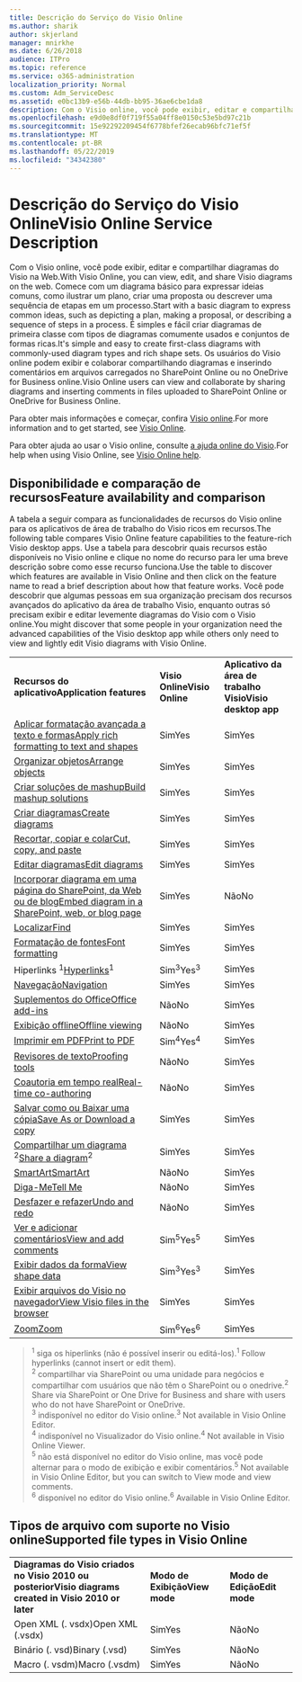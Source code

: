 ```yaml
---
title: Descrição do Serviço do Visio Online
ms.author: sharik
author: skjerland
manager: mnirkhe
ms.date: 6/26/2018
audience: ITPro
ms.topic: reference
ms.service: o365-administration
localization_priority: Normal
ms.custom: Adm_ServiceDesc
ms.assetid: e0bc13b9-e56b-44db-bb95-36ae6cbe1da8
description: Com o Visio online, você pode exibir, editar e compartilhar diagramas do Visio na Web. Comece com um diagrama básico para expressar ideias comuns, como ilustrar um plano, criar uma proposta ou descrever uma sequência de etapas em um processo. É simples e fácil criar diagramas de primeira classe com tipos de diagramas comumente usados e conjuntos de formas ricas. Os usuários do Visio online podem exibir e colaborar compartilhando diagramas e inserindo comentários em arquivos carregados no SharePoint Online ou no OneDrive for Business online.
ms.openlocfilehash: e9d0e8df0f719f55a04ff8e0150c53e5bd97c21b
ms.sourcegitcommit: 15e92292209454f6778bfef26ecab96bfc71ef5f
ms.translationtype: MT
ms.contentlocale: pt-BR
ms.lasthandoff: 05/22/2019
ms.locfileid: "34342380"
---
```

# <a name="visio-online-service-description"></a><span data-ttu-id="4e33d-106">Descrição do Serviço do Visio Online</span><span class="sxs-lookup"><span data-stu-id="4e33d-106">Visio Online Service Description</span></span>

<span data-ttu-id="4e33d-107">Com o Visio online, você pode exibir, editar e compartilhar diagramas do Visio na Web.</span><span class="sxs-lookup"><span data-stu-id="4e33d-107">With Visio Online, you can view, edit, and share Visio diagrams on the web.</span></span> <span data-ttu-id="4e33d-108">Comece com um diagrama básico para expressar ideias comuns, como ilustrar um plano, criar uma proposta ou descrever uma sequência de etapas em um processo.</span><span class="sxs-lookup"><span data-stu-id="4e33d-108">Start with a basic diagram to express common ideas, such as depicting a plan, making a proposal, or describing a sequence of steps in a process.</span></span> <span data-ttu-id="4e33d-109">É simples e fácil criar diagramas de primeira classe com tipos de diagramas comumente usados e conjuntos de formas ricas.</span><span class="sxs-lookup"><span data-stu-id="4e33d-109">It's simple and easy to create first-class diagrams with commonly-used diagram types and rich shape sets.</span></span> <span data-ttu-id="4e33d-110">Os usuários do Visio online podem exibir e colaborar compartilhando diagramas e inserindo comentários em arquivos carregados no SharePoint Online ou no OneDrive for Business online.</span><span class="sxs-lookup"><span data-stu-id="4e33d-110">Visio Online users can view and collaborate by sharing diagrams and inserting comments in files uploaded to SharePoint Online or OneDrive for Business Online.</span></span>
  
<span data-ttu-id="4e33d-111">Para obter mais informações e começar, confira [Visio online](https://products.office.com/en-US/visio/visio-online).</span><span class="sxs-lookup"><span data-stu-id="4e33d-111">For more information and to get started, see [Visio Online](https://products.office.com/en-US/visio/visio-online).</span></span>
  
<span data-ttu-id="4e33d-112">Para obter ajuda ao usar o Visio online, consulte [a ajuda online do Visio](https://go.microsoft.com/fwlink/?linkid=855982).</span><span class="sxs-lookup"><span data-stu-id="4e33d-112">For help when using Visio Online, see [Visio Online help](https://go.microsoft.com/fwlink/?linkid=855982).</span></span>
  
## <a name="feature-availability-and-comparison"></a><span data-ttu-id="4e33d-113">Disponibilidade e comparação de recursos</span><span class="sxs-lookup"><span data-stu-id="4e33d-113">Feature availability and comparison</span></span>

<span data-ttu-id="4e33d-114">A tabela a seguir compara as funcionalidades de recursos do Visio online para os aplicativos de área de trabalho do Visio ricos em recursos.</span><span class="sxs-lookup"><span data-stu-id="4e33d-114">The following table compares Visio Online feature capabilities to the feature-rich Visio desktop apps.</span></span> <span data-ttu-id="4e33d-115">Use a tabela para descobrir quais recursos estão disponíveis no Visio online e clique no nome do recurso para ler uma breve descrição sobre como esse recurso funciona.</span><span class="sxs-lookup"><span data-stu-id="4e33d-115">Use the table to discover which features are available in Visio Online and then click on the feature name to read a brief description about how that feature works.</span></span> <span data-ttu-id="4e33d-116">Você pode descobrir que algumas pessoas em sua organização precisam dos recursos avançados do aplicativo da área de trabalho Visio, enquanto outras só precisam exibir e editar levemente diagramas do Visio com o Visio online.</span><span class="sxs-lookup"><span data-stu-id="4e33d-116">You might discover that some people in your organization need the advanced capabilities of the Visio desktop app while others only need to view and lightly edit Visio diagrams with Visio Online.</span></span> 
  
||||
|:-----|:-----|:-----|
|<span data-ttu-id="4e33d-117">**Recursos do aplicativo**</span><span class="sxs-lookup"><span data-stu-id="4e33d-117">**Application features**</span></span> <br/> |<span data-ttu-id="4e33d-118">**Visio Online**</span><span class="sxs-lookup"><span data-stu-id="4e33d-118">**Visio Online**</span></span> <br/> |<span data-ttu-id="4e33d-119">**Aplicativo da área de trabalho Visio**</span><span class="sxs-lookup"><span data-stu-id="4e33d-119">**Visio desktop app**</span></span> <br/> |
|[<span data-ttu-id="4e33d-120">Aplicar formatação avançada a texto e formas</span><span class="sxs-lookup"><span data-stu-id="4e33d-120">Apply rich formatting to text and shapes</span></span>](visio-online.md#BM_1) <br/> |<span data-ttu-id="4e33d-121">Sim</span><span class="sxs-lookup"><span data-stu-id="4e33d-121">Yes</span></span>  <br/> |<span data-ttu-id="4e33d-122">Sim</span><span class="sxs-lookup"><span data-stu-id="4e33d-122">Yes</span></span>  <br/> |
|[<span data-ttu-id="4e33d-123">Organizar objetos</span><span class="sxs-lookup"><span data-stu-id="4e33d-123">Arrange objects</span></span>](visio-online.md#BM_2) <br/> |<span data-ttu-id="4e33d-124">Sim</span><span class="sxs-lookup"><span data-stu-id="4e33d-124">Yes</span></span>  <br/> |<span data-ttu-id="4e33d-125">Sim</span><span class="sxs-lookup"><span data-stu-id="4e33d-125">Yes</span></span>  <br/> |
|[<span data-ttu-id="4e33d-126">Criar soluções de mashup</span><span class="sxs-lookup"><span data-stu-id="4e33d-126">Build mashup solutions</span></span>](visio-online.md#BM_3) <br/> |<span data-ttu-id="4e33d-127">Sim</span><span class="sxs-lookup"><span data-stu-id="4e33d-127">Yes</span></span>  <br/> |<span data-ttu-id="4e33d-128">Sim</span><span class="sxs-lookup"><span data-stu-id="4e33d-128">Yes</span></span>  <br/> |
|[<span data-ttu-id="4e33d-129">Criar diagramas</span><span class="sxs-lookup"><span data-stu-id="4e33d-129">Create diagrams</span></span>](visio-online.md#BM_4) <br/> |<span data-ttu-id="4e33d-130">Sim</span><span class="sxs-lookup"><span data-stu-id="4e33d-130">Yes</span></span>  <br/> |<span data-ttu-id="4e33d-131">Sim</span><span class="sxs-lookup"><span data-stu-id="4e33d-131">Yes</span></span>  <br/> |
|[<span data-ttu-id="4e33d-132">Recortar, copiar e colar</span><span class="sxs-lookup"><span data-stu-id="4e33d-132">Cut, copy, and paste</span></span>](visio-online.md#BM_5) <br/> |<span data-ttu-id="4e33d-133">Sim</span><span class="sxs-lookup"><span data-stu-id="4e33d-133">Yes</span></span>  <br/> |<span data-ttu-id="4e33d-134">Sim</span><span class="sxs-lookup"><span data-stu-id="4e33d-134">Yes</span></span>  <br/> |
|[<span data-ttu-id="4e33d-135">Editar diagramas</span><span class="sxs-lookup"><span data-stu-id="4e33d-135">Edit diagrams</span></span>](visio-online.md#BM_6) <br/> |<span data-ttu-id="4e33d-136">Sim</span><span class="sxs-lookup"><span data-stu-id="4e33d-136">Yes</span></span>  <br/> |<span data-ttu-id="4e33d-137">Sim</span><span class="sxs-lookup"><span data-stu-id="4e33d-137">Yes</span></span>  <br/> |
|[<span data-ttu-id="4e33d-138">Incorporar diagrama em uma página do SharePoint, da Web ou de blog</span><span class="sxs-lookup"><span data-stu-id="4e33d-138">Embed diagram in a SharePoint, web, or blog page</span></span>](visio-online.md#BM_7) <br/> |<span data-ttu-id="4e33d-139">Sim</span><span class="sxs-lookup"><span data-stu-id="4e33d-139">Yes</span></span>  <br/> |<span data-ttu-id="4e33d-140">Não</span><span class="sxs-lookup"><span data-stu-id="4e33d-140">No</span></span>  <br/> |
|[<span data-ttu-id="4e33d-141">Localizar</span><span class="sxs-lookup"><span data-stu-id="4e33d-141">Find</span></span>](visio-online.md#BM_8) <br/> |<span data-ttu-id="4e33d-142">Sim</span><span class="sxs-lookup"><span data-stu-id="4e33d-142">Yes</span></span>  <br/> |<span data-ttu-id="4e33d-143">Sim</span><span class="sxs-lookup"><span data-stu-id="4e33d-143">Yes</span></span>  <br/> |
|[<span data-ttu-id="4e33d-144">Formatação de fontes</span><span class="sxs-lookup"><span data-stu-id="4e33d-144">Font formatting</span></span>](visio-online.md#BM_9) <br/> |<span data-ttu-id="4e33d-145">Sim</span><span class="sxs-lookup"><span data-stu-id="4e33d-145">Yes</span></span>  <br/> |<span data-ttu-id="4e33d-146">Sim</span><span class="sxs-lookup"><span data-stu-id="4e33d-146">Yes</span></span>  <br/> |
|<span data-ttu-id="4e33d-147">[](visio-online.md#BM_10) Hiperlinks <sup>1</sup></span><span class="sxs-lookup"><span data-stu-id="4e33d-147">[Hyperlinks](visio-online.md#BM_10)<sup>1</sup></span></span> <br/> |<span data-ttu-id="4e33d-148">Sim<sup>3</sup></span><span class="sxs-lookup"><span data-stu-id="4e33d-148">Yes<sup>3</sup></span></span> <br/> |<span data-ttu-id="4e33d-149">Sim</span><span class="sxs-lookup"><span data-stu-id="4e33d-149">Yes</span></span>  <br/> |
|[<span data-ttu-id="4e33d-150">Navegação</span><span class="sxs-lookup"><span data-stu-id="4e33d-150">Navigation</span></span>](visio-online.md#BM_11) <br/> |<span data-ttu-id="4e33d-151">Sim</span><span class="sxs-lookup"><span data-stu-id="4e33d-151">Yes</span></span>  <br/> |<span data-ttu-id="4e33d-152">Sim</span><span class="sxs-lookup"><span data-stu-id="4e33d-152">Yes</span></span>  <br/> |
|[<span data-ttu-id="4e33d-153">Suplementos do Office</span><span class="sxs-lookup"><span data-stu-id="4e33d-153">Office add-ins</span></span>](visio-online.md#BM_12) <br/> |<span data-ttu-id="4e33d-154">Não</span><span class="sxs-lookup"><span data-stu-id="4e33d-154">No</span></span>  <br/> |<span data-ttu-id="4e33d-155">Sim</span><span class="sxs-lookup"><span data-stu-id="4e33d-155">Yes</span></span>  <br/> |
|[<span data-ttu-id="4e33d-156">Exibição offline</span><span class="sxs-lookup"><span data-stu-id="4e33d-156">Offline viewing</span></span>](visio-online.md#BM_13) <br/> |<span data-ttu-id="4e33d-157">Não</span><span class="sxs-lookup"><span data-stu-id="4e33d-157">No</span></span>  <br/> |<span data-ttu-id="4e33d-158">Sim</span><span class="sxs-lookup"><span data-stu-id="4e33d-158">Yes</span></span>  <br/> |
|[<span data-ttu-id="4e33d-159">Imprimir em PDF</span><span class="sxs-lookup"><span data-stu-id="4e33d-159">Print to PDF </span></span>](visio-online.md#BM_14) <br/> |<span data-ttu-id="4e33d-160">Sim<sup>4</sup></span><span class="sxs-lookup"><span data-stu-id="4e33d-160">Yes<sup>4</sup></span></span> <br/> |<span data-ttu-id="4e33d-161">Sim</span><span class="sxs-lookup"><span data-stu-id="4e33d-161">Yes</span></span>  <br/> |
|[<span data-ttu-id="4e33d-162">Revisores de texto</span><span class="sxs-lookup"><span data-stu-id="4e33d-162">Proofing tools</span></span>](visio-online.md#BM_15) <br/> |<span data-ttu-id="4e33d-163">Não</span><span class="sxs-lookup"><span data-stu-id="4e33d-163">No</span></span>  <br/> |<span data-ttu-id="4e33d-164">Sim</span><span class="sxs-lookup"><span data-stu-id="4e33d-164">Yes</span></span>  <br/> |
|[<span data-ttu-id="4e33d-165">Coautoria em tempo real</span><span class="sxs-lookup"><span data-stu-id="4e33d-165">Real-time co-authoring</span></span>](visio-online.md#BM_16) <br/> |<span data-ttu-id="4e33d-166">Não</span><span class="sxs-lookup"><span data-stu-id="4e33d-166">No</span></span>  <br/> |<span data-ttu-id="4e33d-167">Sim</span><span class="sxs-lookup"><span data-stu-id="4e33d-167">Yes</span></span>  <br/> |
|[<span data-ttu-id="4e33d-168">Salvar como ou Baixar uma cópia</span><span class="sxs-lookup"><span data-stu-id="4e33d-168">Save As or Download a copy</span></span>](visio-online.md#BM_17) <br/> |<span data-ttu-id="4e33d-169">Sim</span><span class="sxs-lookup"><span data-stu-id="4e33d-169">Yes</span></span>  <br/> |<span data-ttu-id="4e33d-170">Sim</span><span class="sxs-lookup"><span data-stu-id="4e33d-170">Yes</span></span>  <br/> |
|<span data-ttu-id="4e33d-171">[Compartilhar um diagrama](visio-online.md#BM_18) <sup>2</sup></span><span class="sxs-lookup"><span data-stu-id="4e33d-171">[Share a diagram](visio-online.md#BM_18)<sup>2</sup></span></span> <br/> |<span data-ttu-id="4e33d-172">Sim</span><span class="sxs-lookup"><span data-stu-id="4e33d-172">Yes</span></span>  <br/> |<span data-ttu-id="4e33d-173">Sim</span><span class="sxs-lookup"><span data-stu-id="4e33d-173">Yes</span></span>  <br/> |
|[<span data-ttu-id="4e33d-174">SmartArt</span><span class="sxs-lookup"><span data-stu-id="4e33d-174">SmartArt</span></span>](visio-online.md#BM_19) <br/> |<span data-ttu-id="4e33d-175">Não</span><span class="sxs-lookup"><span data-stu-id="4e33d-175">No</span></span>  <br/> |<span data-ttu-id="4e33d-176">Sim</span><span class="sxs-lookup"><span data-stu-id="4e33d-176">Yes</span></span>  <br/> |
|[<span data-ttu-id="4e33d-177">Diga-Me</span><span class="sxs-lookup"><span data-stu-id="4e33d-177">Tell Me</span></span>](visio-online.md#BM_20) <br/> |<span data-ttu-id="4e33d-178">Não</span><span class="sxs-lookup"><span data-stu-id="4e33d-178">No</span></span>  <br/> |<span data-ttu-id="4e33d-179">Sim</span><span class="sxs-lookup"><span data-stu-id="4e33d-179">Yes</span></span>  <br/> |
|[<span data-ttu-id="4e33d-180">Desfazer e refazer</span><span class="sxs-lookup"><span data-stu-id="4e33d-180">Undo and redo</span></span>](visio-online.md#BM_21) <br/> |<span data-ttu-id="4e33d-181">Não</span><span class="sxs-lookup"><span data-stu-id="4e33d-181">No</span></span>  <br/> |<span data-ttu-id="4e33d-182">Sim</span><span class="sxs-lookup"><span data-stu-id="4e33d-182">Yes</span></span>  <br/> |
|[<span data-ttu-id="4e33d-183">Ver e adicionar comentários</span><span class="sxs-lookup"><span data-stu-id="4e33d-183">View and add comments</span></span>](visio-online.md#BM_22) <br/> |<span data-ttu-id="4e33d-184">Sim<sup>5</sup></span><span class="sxs-lookup"><span data-stu-id="4e33d-184">Yes<sup>5</sup></span></span> <br/> |<span data-ttu-id="4e33d-185">Sim</span><span class="sxs-lookup"><span data-stu-id="4e33d-185">Yes</span></span>  <br/> |
|[<span data-ttu-id="4e33d-186">Exibir dados da forma</span><span class="sxs-lookup"><span data-stu-id="4e33d-186">View shape data</span></span>](visio-online.md#BM_23) <br/> |<span data-ttu-id="4e33d-187">Sim<sup>3</sup></span><span class="sxs-lookup"><span data-stu-id="4e33d-187">Yes<sup>3</sup></span></span> <br/> |<span data-ttu-id="4e33d-188">Sim</span><span class="sxs-lookup"><span data-stu-id="4e33d-188">Yes</span></span>  <br/> |
|[<span data-ttu-id="4e33d-189">Exibir arquivos do Visio no navegador</span><span class="sxs-lookup"><span data-stu-id="4e33d-189">View Visio files in the browser</span></span>](visio-online.md#BM_24) <br/> |<span data-ttu-id="4e33d-190">Sim</span><span class="sxs-lookup"><span data-stu-id="4e33d-190">Yes</span></span>  <br/> |<span data-ttu-id="4e33d-191">Sim</span><span class="sxs-lookup"><span data-stu-id="4e33d-191">Yes</span></span>  <br/> |
|[<span data-ttu-id="4e33d-192">Zoom</span><span class="sxs-lookup"><span data-stu-id="4e33d-192">Zoom</span></span>](visio-online.md#BM_25) <br/> |<span data-ttu-id="4e33d-193">Sim<sup>6</sup></span><span class="sxs-lookup"><span data-stu-id="4e33d-193">Yes<sup>6</sup></span></span> <br/> |<span data-ttu-id="4e33d-194">Sim</span><span class="sxs-lookup"><span data-stu-id="4e33d-194">Yes</span></span>  <br/> |
   
> <span data-ttu-id="4e33d-195"><sup>1</sup> siga os hiperlinks (não é possível inserir ou editá-los).</span><span class="sxs-lookup"><span data-stu-id="4e33d-195"><sup>1</sup> Follow hyperlinks (cannot insert or edit them).</span></span> 
<br/><span data-ttu-id="4e33d-196"><sup>2</sup> compartilhar via SharePoint ou uma unidade para negócios e compartilhar com usuários que não têm o SharePoint ou o onedrive.</span><span class="sxs-lookup"><span data-stu-id="4e33d-196"><sup>2</sup> Share via SharePoint or One Drive for Business and share with users who do not have SharePoint or OneDrive.</span></span> 
<br/> <span data-ttu-id="4e33d-197"><sup>3</sup> indisponível no editor do Visio online.</span><span class="sxs-lookup"><span data-stu-id="4e33d-197"><sup>3</sup> Not available in Visio Online Editor.</span></span>
<br/><span data-ttu-id="4e33d-198"><sup>4</sup> indisponível no Visualizador do Visio online.</span><span class="sxs-lookup"><span data-stu-id="4e33d-198"><sup>4</sup> Not available in Visio Online Viewer.</span></span> 
<br/><span data-ttu-id="4e33d-199"><sup>5</sup> não está disponível no editor do Visio online, mas você pode alternar para o modo de exibição e exibir comentários.</span><span class="sxs-lookup"><span data-stu-id="4e33d-199"><sup>5</sup> Not available in Visio Online Editor, but you can switch to View mode and view comments.</span></span> 
<br/><span data-ttu-id="4e33d-200"><sup>6</sup> disponível no editor do Visio online.</span><span class="sxs-lookup"><span data-stu-id="4e33d-200"><sup>6</sup> Available in Visio Online Editor.</span></span> 
  
## <a name="supported-file-types-in-visio-online"></a><span data-ttu-id="4e33d-201">Tipos de arquivo com suporte no Visio online</span><span class="sxs-lookup"><span data-stu-id="4e33d-201">Supported file types in Visio Online</span></span>

||||
|:-----|:-----|:-----|
|<span data-ttu-id="4e33d-202">**Diagramas do Visio criados no Visio 2010 ou posterior**</span><span class="sxs-lookup"><span data-stu-id="4e33d-202">**Visio diagrams created in Visio 2010 or later**</span></span> <br/> |<span data-ttu-id="4e33d-203">**Modo de Exibição**</span><span class="sxs-lookup"><span data-stu-id="4e33d-203">**View mode**</span></span> <br/> |<span data-ttu-id="4e33d-204">**Modo de Edição**</span><span class="sxs-lookup"><span data-stu-id="4e33d-204">**Edit mode**</span></span> <br/> |
|<span data-ttu-id="4e33d-205">Open XML (. vsdx)</span><span class="sxs-lookup"><span data-stu-id="4e33d-205">Open XML (.vsdx)</span></span>  <br/> |<span data-ttu-id="4e33d-206">Sim</span><span class="sxs-lookup"><span data-stu-id="4e33d-206">Yes</span></span>  <br/> |<span data-ttu-id="4e33d-207">Não</span><span class="sxs-lookup"><span data-stu-id="4e33d-207">No</span></span>  <br/> |
|<span data-ttu-id="4e33d-208">Binário (. vsd)</span><span class="sxs-lookup"><span data-stu-id="4e33d-208">Binary (.vsd)</span></span>  <br/> |<span data-ttu-id="4e33d-209">Sim</span><span class="sxs-lookup"><span data-stu-id="4e33d-209">Yes</span></span>  <br/> |<span data-ttu-id="4e33d-210">Não</span><span class="sxs-lookup"><span data-stu-id="4e33d-210">No</span></span>  <br/> |
|<span data-ttu-id="4e33d-211">Macro (. vsdm)</span><span class="sxs-lookup"><span data-stu-id="4e33d-211">Macro (.vsdm)</span></span>  <br/> |<span data-ttu-id="4e33d-212">Sim</span><span class="sxs-lookup"><span data-stu-id="4e33d-212">Yes</span></span>  <br/> |<span data-ttu-id="4e33d-213">Não</span><span class="sxs-lookup"><span data-stu-id="4e33d-213">No</span></span>  <br/> |
   

